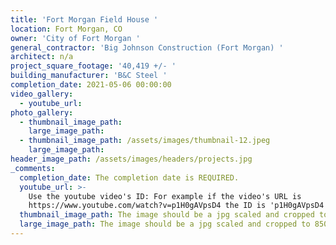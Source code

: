 ```yaml
---
title: 'Fort Morgan Field House '
location: Fort Morgan, CO
owner: 'City of Fort Morgan '
general_contractor: 'Big Johnson Construction (Fort Morgan) '
architect: n/a
project_square_footage: '40,419 +/- '
building_manufacturer: 'B&C Steel '
completion_date: 2021-05-06 00:00:00
video_gallery:
  - youtube_url:
photo_gallery:
  - thumbnail_image_path:
    large_image_path:
  - thumbnail_image_path: /assets/images/thumbnail-12.jpeg
    large_image_path:
header_image_path: /assets/images/headers/projects.jpg
_comments:
  completion_date: The completion date is REQUIRED.
  youtube_url: >-
    Use the youtube video's ID: For example if the video's URL is
    https://www.youtube.com/watch?v=p1H0gAVpsD4 the ID is 'p1H0gAVpsD4'.
  thumbnail_image_path: The image should be a jpg scaled and cropped to 320px wide by 230px tall.
  large_image_path: The image should be a jpg scaled and cropped to 850px wide by 600px tall.
---
```


